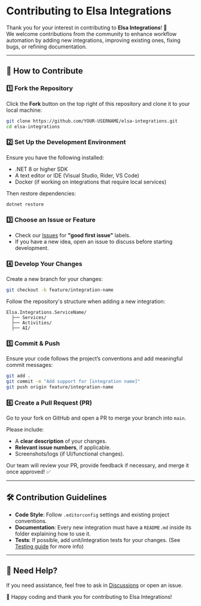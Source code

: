 # Contributing to Elsa Integrations

Thank you for your interest in contributing to **Elsa Integrations**! 🎉  
We welcome contributions from the community to enhance workflow automation by adding new integrations, improving existing ones, fixing bugs, or refining documentation.

---

## 🚀 How to Contribute

### 1️⃣ Fork the Repository  
Click the **Fork** button on the top right of this repository and clone it to your local machine:  
```sh
git clone https://github.com/YOUR-USERNAME/elsa-integrations.git
cd elsa-integrations
```

### 2️⃣ Set Up the Development Environment  
Ensure you have the following installed:
- .NET 8 or higher SDK  
- A text editor or IDE (Visual Studio, Rider, VS Code)  
- Docker (if working on integrations that require local services)

Then restore dependencies:
```sh
dotnet restore
```

### 3️⃣ Choose an Issue or Feature  
- Check our [Issues](https://github.com/elsa-workflows/elsa-integrations/issues) for **"good first issue"** labels.  
- If you have a new idea, open an issue to discuss before starting development.

### 4️⃣ Develop Your Changes  
Create a new branch for your changes:
```sh
git checkout -b feature/integration-name
```
Follow the repository's structure when adding a new integration:  
```
Elsa.Integrations.ServiceName/
  ├── Services/
  ├── Activities/
  ├── AI/
```

### 5️⃣ Commit & Push  
Ensure your code follows the project’s conventions and add meaningful commit messages:
```sh
git add .
git commit -m "Add support for [integration name]"
git push origin feature/integration-name
```

### 6️⃣ Create a Pull Request (PR)  
Go to your fork on GitHub and open a PR to merge your branch into `main`.  

Please include:
- A **clear description** of your changes.  
- **Relevant issue numbers**, if applicable.  
- Screenshots/logs (if UI/functional changes).  

Our team will review your PR, provide feedback if necessary, and merge it once approved! ✅  

---

## 🛠 Contribution Guidelines

- **Code Style**: Follow `.editorconfig` settings and existing project conventions.  
- **Documentation**: Every new integration must have a `README.md` inside its folder explaining how to use it.  
- **Tests**: If possible, add unit/integration tests for your changes. (See [Testing guide](tests/TESTING.MD) for more info)

---

## 💬 Need Help?  
If you need assistance, feel free to ask in [Discussions](https://github.com/elsa-workflows/elsa-integrations/discussions) or open an issue.

🚀 Happy coding and thank you for contributing to Elsa Integrations!  
